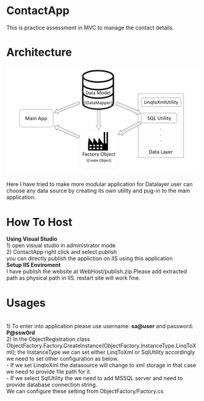 # ContactApp
This is practice assessment in MVC to manage the contact details.

<h1>Architecture</h1>

 ![alt text](https://github.com/ganeshmarmat/ContactApp/blob/master/WebHost/Img1.png)

Here I have tried to make more modular application for Datalayer user can choose any data source by creating its own utility and pug-in to the main application.<br/>

 <h1>How To Host</h1>
<b>Using Visual Studio</b><br/>
1) open visiual studio in administrator mode<br/>
2) ContactApp right click and select publish<br/>
you can directly publish the appliction on IIS using this application<br/>
<b>Setup IIS Enviroment</b></br>
I have publish the website at WebHost/publish.zip.Please add extracted path as physical path in IIS. restart site will work fine. <br/>

<h1>Usages</h1><br/>
  1) To enter into application please use username: <b>sa@user</b> and password: <b>P@ssw0rd</b><br/>
  2) In the ObjectRegistration class ObjectFactory.Factory.CreateInstance(ObjectFactory.InstanceType.LinqToXml);
  the InstanceType we can set either LinqToXml or SqlUtility accordingly we need to set other configuration as below.<br/>
  - If we set LinqtoXml the datasource will change to xml storage in that case we need to provide file path for it. <br/>
  - If we select SqlUtility the we need to add MSSQL server and need to provide database connection string.<br/>
  We can configure these setting from ObjectFactory/Factory.cs</br>
  
  

